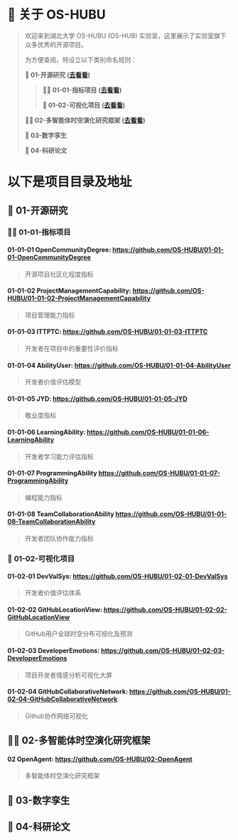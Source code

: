 # **🚩 关于 OS-HUBU**

> 欢迎来到湖北大学 OS-HUBU (OS-HUB) 实验室，这里展示了实验室旗下众多优秀的开源项目。
>
> 为方便查阅，特设立以下类别命名规则：
>
>**👋 01-开源研究 ([**去看看**](#01))**
> 
>>__🙋‍♀️ 01-01-指标项目 ([**去看看**](#0101))__
>>
>>__🌈 01-02-可视化项目 ([**去看看**](#0102))__
>>
>**👩‍💻 02-多智能体时空演化研究框架 ([**去看看**](#02))**
> 
>**🍿 03-数字孪生**
> 
>**🧙 04-科研论文**
> 

# 以下是项目目录及地址

## 👋 <span id="01">01-开源研究</span>
### 🙋‍♀️ <span id="0101">01-01-指标项目</span>

#### 01-01-01 OpenCommunityDegree: https://github.com/OS-HUBU/01-01-01-OpenCommunityDegree

> 开源项目社区化程度指标

#### 01-01-02 ProjectManagementCapability: https://github.com/OS-HUBU/01-01-02-ProjectManagementCapability

> 项目管理能力指标

#### 01-01-03 **ITTPTC**: https://github.com/OS-HUBU/01-01-03-ITTPTC

> 开发者在项目中的重要性评价指标

#### 01-01-04 AbilityUser: https://github.com/OS-HUBU/01-01-04-AbilityUser

> 开发者价值评估模型 

#### 01-01-05 JYD: https://github.com/OS-HUBU/01-01-05-JYD

> 敬业度指标

#### 01-01-06 LearningAbility: https://github.com/OS-HUBU/01-01-06-LearningAbility
>开发者学习能力评估指标

#### 01-01-07 ProgrammingAbility https://github.com/OS-HUBU/01-01-07-ProgrammingAbility
>编程能力指标

#### 01-01-08 TeamCollaborationAbility https://github.com/OS-HUBU/01-01-08-TeamCollaborationAbility
>开发者团队协作能力指标

### 🌈 <span id="0102">01-02-可视化项目</span>

#### 01-02-01 **DevValSys**: https://github.com/OS-HUBU/01-02-01-DevValSys
> 开发者价值评估体系

#### 01-02-02 **GitHubLocationView**: https://github.com/OS-HUBU/01-02-02-GitHubLocationView
> GitHub用户全球时空分布可视化及预测

#### 01-02-03 **DeveloperEmotions**: https://github.com/OS-HUBU/01-02-03-DeveloperEmotions
> 项目开发者情感分析可视化大屏

#### 01-02-04 **GitHubCollaborativeNetwork**: https://github.com/OS-HUBU/01-02-04-GitHubCollaborativeNetwork
> Github协作网络可视化

## 👩‍💻 <span id="02">02-多智能体时空演化研究框架</span>

#### 02 **OpenAgent**: https://github.com/OS-HUBU/02-OpenAgent

> 多智能体时空演化研究框架

## 🍿 03-数字孪生

## 🧙 04-科研论文
